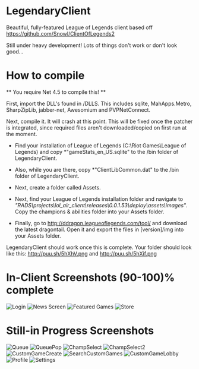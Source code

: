 LegendaryClient
===============

Beautiful, fully-featured League of Legends client based off https://github.com/Snowl/ClientOfLegends2

Still under heavy development! Lots of things don't work or don't look good...

How to compile
===========

** You require Net 4.5 to compile this! **

First, import the DLL's found in /DLLS. This includes sqlite, MahApps.Metro, SharpZipLib, jabber-net, Awesomium and PVPNetConnect.

Next, compile it. It will crash at this point. This will be fixed once the patcher is integrated, since required files aren't downloaded/copied on first run at the moment.

* Find your installation of League of Legends (C:\Riot Games\League of Legends) and copy *"gameStats_en_US.sqlite" to the /bin folder of LegendaryClient. 

* Also, while you are there, copy *"ClientLibCommon.dat" to the /bin folder of LegendaryClient.

* Next, create a folder called Assets.

* Next, find your League of Legends installation folder and navigate to *"RADS\projects\lol_air_client\releases\0.0.1.53\deploy\assets\images"*. Copy the champions & abilities folder into your Assets folder. 

* Finally, go to http://ddragon.leagueoflegends.com/tool/ and download the latest dragontail. Open it and export the files in [version]/img into your Assets folder.
 
LegendaryClient should work once this is complete. Your folder should look like this: http://puu.sh/5hXhV.png and http://puu.sh/5hXif.png

In-Client Screenshots (90-100)% complete
=====================

![Login](http://i.imgur.com/KlRS9G2.jpg)
![News Screen](http://i.imgur.com/rpGDhZ1.png)
![Featured Games](http://i.imgur.com/UTuh1e8.png)
![Store](http://i.imgur.com/VvdjTrA.png)

Still-in Progress Screenshots 
=============================

![Queue](http://i.imgur.com/BuDdtyd.png)
![QueuePop](http://i.imgur.com/KAt5KXR.png)
![ChampSelect](http://i.imgur.com/HTnoXqX.jpg)
![ChampSelect2](http://i.imgur.com/T4VCs0K.png)
![CustomGameCreate](http://i.imgur.com/AZ74Y7L.png)
![SearchCustomGames](http://i.imgur.com/1j5Yw8c.png)
![CustomGameLobby](http://i.imgur.com/Ht64V8n.png)
![Profile](http://i.imgur.com/1Oag2Rf.png)
![Settings](http://i.imgur.com/ZTktZTY.png)
